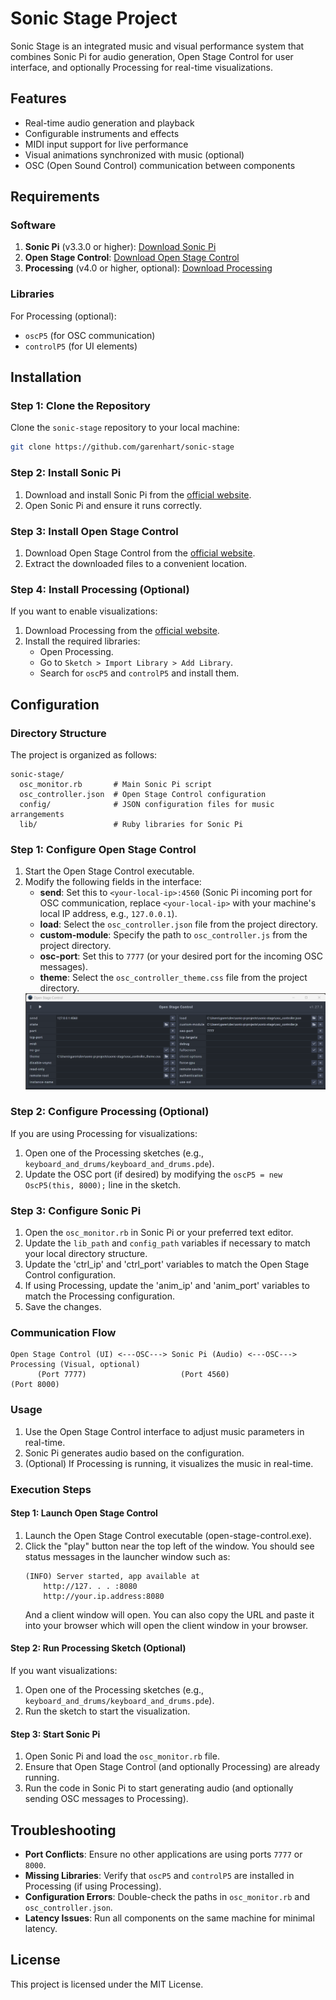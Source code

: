 # Sonic Stage Project

Sonic Stage is an integrated music and visual performance system that combines Sonic Pi for audio generation, Open Stage Control for user interface, and optionally Processing for real-time visualizations.

## Features
- Real-time audio generation and playback
- Configurable instruments and effects
- MIDI input support for live performance
- Visual animations synchronized with music (optional)
- OSC (Open Sound Control) communication between components

## Requirements

### Software
1. **Sonic Pi** (v3.3.0 or higher): [Download Sonic Pi](https://sonic-pi.net/)
2. **Open Stage Control**: [Download Open Stage Control](https://openstagecontrol.ammd.net/)
3. **Processing** (v4.0 or higher, optional): [Download Processing](https://processing.org/)

### Libraries
For Processing (optional):
- `oscP5` (for OSC communication)
- `controlP5` (for UI elements)

## Installation

### Step 1: Clone the Repository
Clone the `sonic-stage` repository to your local machine:
```bash
git clone https://github.com/garenhart/sonic-stage
```

### Step 2: Install Sonic Pi
1. Download and install Sonic Pi from the [official website](https://sonic-pi.net/).
2. Open Sonic Pi and ensure it runs correctly.

### Step 3: Install Open Stage Control
1. Download Open Stage Control from the [official website](https://openstagecontrol.ammd.net/).
2. Extract the downloaded files to a convenient location.

### Step 4: Install Processing (Optional)
If you want to enable visualizations:
1. Download Processing from the [official website](https://processing.org/).
2. Install the required libraries:
   - Open Processing.
   - Go to `Sketch > Import Library > Add Library`.
   - Search for `oscP5` and `controlP5` and install them.

## Configuration

### Directory Structure
The project is organized as follows:
```
sonic-stage/
  osc_monitor.rb       # Main Sonic Pi script
  osc_controller.json  # Open Stage Control configuration
  config/              # JSON configuration files for music arrangements
  lib/                 # Ruby libraries for Sonic Pi
```

### Step 1: Configure Open Stage Control
1. Start the Open Stage Control executable.
2. Modify the following fields in the interface:
   - **send**: Set this to `<your-local-ip>:4560` (Sonic Pi incoming port for OSC communication, replace `<your-local-ip>` with your machine's local IP address, e.g., `127.0.0.1`).
   - **load**: Select the `osc_controller.json` file from the project directory.
   - **custom-module**: Specify the path to `osc_controller.js` from the project directory.
   - **osc-port**: Set this to `7777` (or your desired port for the incoming OSC messages).
   - **theme**: Select the `osc_controller_theme.css` file from the project directory.
   <img src="readme/open-stage-control-interface.png" alt="Open Stage Control Interface" width="500">

### Step 2: Configure Processing (Optional)
If you are using Processing for visualizations:
1. Open one of the Processing sketches (e.g., `keyboard_and_drums/keyboard_and_drums.pde`).
2. Update the OSC port (if desired) by modifying the `oscP5 = new OscP5(this, 8000);` line in the sketch.

### Step 3: Configure Sonic Pi
1. Open the `osc_monitor.rb` in Sonic Pi or your preferred text editor.
2. Update the `lib_path` and `config_path` variables if necessary to match your local directory structure.
3. Update the 'ctrl_ip' and 'ctrl_port' variables to match the Open Stage Control configuration.
4. If using Processing, update the 'anim_ip' and 'anim_port' variables to match the Processing configuration.
5. Save the changes.

### Communication Flow
```
Open Stage Control (UI) <---OSC---> Sonic Pi (Audio) <---OSC---> Processing (Visual, optional)
      (Port 7777)                     (Port 4560)                   (Port 8000)
```

### Usage
1. Use the Open Stage Control interface to adjust music parameters in real-time.
2. Sonic Pi generates audio based on the configuration.
3. (Optional) If Processing is running, it visualizes the music in real-time.

### Execution Steps

#### Step 1: Launch Open Stage Control
1. Launch the Open Stage Control executable (open-stage-control.exe).
2. Click the "play" button near the top left of the window. You should see status messages in the launcher window such as:
   ```
   (INFO) Server started, app available at
       http://127. . . :8080
       http://your.ip.address:8080
   ```
   And a client window will open. You can also copy the URL and paste it into your browser which will open the client window in your browser.

#### Step 2: Run Processing Sketch (Optional)
If you want visualizations:
1. Open one of the Processing sketches (e.g., `keyboard_and_drums/keyboard_and_drums.pde`).
2. Run the sketch to start the visualization.

#### Step 3: Start Sonic Pi
1. Open Sonic Pi and load the `osc_monitor.rb` file.
2. Ensure that Open Stage Control (and optionally Processing) are already running.
3. Run the code in Sonic Pi to start generating audio (and optionally sending OSC messages to Processing).

## Troubleshooting
- **Port Conflicts**: Ensure no other applications are using ports `7777` or `8000`.
- **Missing Libraries**: Verify that `oscP5` and `controlP5` are installed in Processing (if using Processing).
- **Configuration Errors**: Double-check the paths in `osc_monitor.rb` and `osc_controller.json`.
- **Latency Issues**: Run all components on the same machine for minimal latency.

## License
This project is licensed under the MIT License.